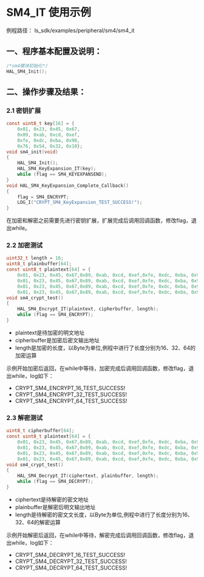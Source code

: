 # SM4_IT 使用示例

例程路径： ls_sdk/examples/peripheral/sm4/sm4_it

## 一、程序基本配置及说明：

```c
/*sm4模块初始化*/
HAL_SM4_Init();
```

## 二、操作步骤及结果：

### 2.1	密钥扩展

```c
const uint8_t key[16] = {
    0x01, 0x23, 0x45, 0x67,
    0x89, 0xab, 0xcd, 0xef,
    0xfe, 0xdc, 0xba, 0x98,
    0x76, 0x54, 0x32, 0x10};
void sm4_init(void)
{
    HAL_SM4_Init();
    HAL_SM4_KeyExpansion_IT(key);
    while (flag == SM4_KEYEXPANSEND);
}
void HAL_SM4_KeyExpansion_Complete_Callback()
{
    flag = SM4_ENCRYPT;
    LOG_I("CRYPT_SM4_KeyExpansion_TEST_SUCCESS!");
}
```

在加密和解密之前需要先进行密钥扩展，扩展完成后调用回调函数，修改flag，退出while。

### 2.2	加密测试

```c
uint32_t length = 16;
uint8_t plainbuffer[64];
const uint8_t plaintext[64] = {
    0x01, 0x23, 0x45, 0x67,0x89, 0xab, 0xcd, 0xef,0xfe, 0xdc, 0xba, 0x98,0x76, 0x54, 0x32, 0x10,
    0x01, 0x23, 0x45, 0x67,0x89, 0xab, 0xcd, 0xef,0xfe, 0xdc, 0xba, 0x98,0x76, 0x54, 0x32, 0x10,
    0x01, 0x23, 0x45, 0x67,0x89, 0xab, 0xcd, 0xef,0xfe, 0xdc, 0xba, 0x98,0x76, 0x54, 0x32, 0x10,
    0x01, 0x23, 0x45, 0x67,0x89, 0xab, 0xcd, 0xef,0xfe, 0xdc, 0xba, 0x98,0x76, 0x54, 0x32, 0x10};
void sm4_crypt_test()
{
    HAL_SM4_Encrypt_IT(plaintext, cipherbuffer, length);
    while (flag == SM4_ENCRYPT);
}
```

- plaintext是待加密的明文地址
- cipherbuffer是加密后密文输出地址
- length是加密的长度，以Byte为单位,例程中进行了长度分别为16、32、64的加密运算

示例开始加密后返回，在while中等待，加密完成后调用回调函数，修改flag，退出while，log如下：

- CRYPT_SM4_ENCRYPT_16_TEST_SUCCESS!
- CRYPT_SM4_ENCRYPT_32_TEST_SUCCESS!
- CRYPT_SM4_ENCRYPT_64_TEST_SUCCESS!

### 2.3	解密测试

```c
uint8_t cipherbuffer[64];
const uint8_t plaintext[64] = {
    0x01, 0x23, 0x45, 0x67,0x89, 0xab, 0xcd, 0xef,0xfe, 0xdc, 0xba, 0x98,0x76, 0x54, 0x32, 0x10,
    0x01, 0x23, 0x45, 0x67,0x89, 0xab, 0xcd, 0xef,0xfe, 0xdc, 0xba, 0x98,0x76, 0x54, 0x32, 0x10,
    0x01, 0x23, 0x45, 0x67,0x89, 0xab, 0xcd, 0xef,0xfe, 0xdc, 0xba, 0x98,0x76, 0x54, 0x32, 0x10,
    0x01, 0x23, 0x45, 0x67,0x89, 0xab, 0xcd, 0xef,0xfe, 0xdc, 0xba, 0x98,0x76, 0x54, 0x32, 0x10};
void sm4_crypt_test()
{
    HAL_SM4_Decrypt_IT(ciphertext, plainbuffer, length);
    while (flag == SM4_DECRYPT);
}
```

- ciphertext是待解密的密文地址
- plainbuffer是解密后明文输出地址
- length是待解密的密文文长度，以Byte为单位,例程中进行了长度分别为16、32、64的解密运算

示例开始解密后返回，在while中等待，解密完成后调用回调函数，修改flag，退出while，log如下：

- CRYPT_SM4_DECRYPT_16_TEST_SUCCESS!
- CRYPT_SM4_DECRYPT_32_TEST_SUCCESS!
- CRYPT_SM4_DECRYPT_64_TEST_SUCCESS!